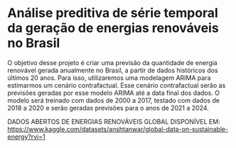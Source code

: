 # Análise preditiva de série temporal da geração de energias renováveis no Brasil

O objetivo desse projeto é criar uma previsão da quantidade de energia renovável gerada anualmente no Brasil,
a partir de dados históricos dos últimos 20 anos. Para isso, utilizaremos uma modelagem ARIMA para estimarmos
um cenário contrafactual. Esse cenário contrafactual serão as previsões geradas por esse modelo ARIMA até a data
final dos dados. O modelo será treinado com dados de 2000 a 2017, testado com dados de 2018 a 2020
e serão geradas previsões para o anos de 2021 a 2024.

DADOS ABERTOS DE ENERGIAS RENOVÁVEIS GLOBAL DISPONÍVEL EM:
https://www.kaggle.com/datasets/anshtanwar/global-data-on-sustainable-energy?rvi=1
